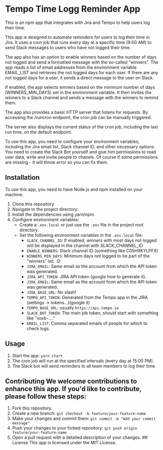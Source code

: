 # Tempo Time Logg Reminder App

This is an npm app that integrates with Jira and Tempo to help users log their time.

This app is designed to automate reminders for users to log their time in Jira. 
It uses a cron job that runs every day at a specific time (9:00 AM) to send Slack messages to users who have not logged their time. 

The app also has an option to enable winners based on the number of days not logged and send a formatted message with the so-called "winners".
The app reads a list of email addresses from the environment variable EMAIL_LIST and retrieves the not logged days for each user. 
If there are any not logged days for a user, it sends a direct message to the user on Slack.

If enabled, the app selects winners based on the minimum number of days (WINNERS_MIN_DAYS) set in the environment variable. 
It then invites the winners to a Slack channel and sends a message with the winners to remind them.

The app also provides a basic HTTP server that listens for requests. 
By accessing the /runcron endpoint, the cron job can be manually triggered. 

The server also displays the current status of the cron job, including the last run time, on the default endpoint.

To use this app, you need to configure your environment variables, including the Jira email list, Slack channel ID, and other necessary options.
You need to create the Slack Bot yourself and give him permissions to read user data, write and invite people to chanels.
Of course if some permissions are missing - it will throw error so you can fix them.

## Installation

To use this app, you need to have Node.js and npm installed on your machine.

1. Clone this repository
2. Navigate to the project directory:
3. Install the dependencies using yarn/npm
4. Configure environment variables: 
   - Create a `.env.local` or just use the `.env` file in the project root directory. 
   - Set the following environment variables in the `.env.local` file: 
     - `SLACK_CHANNEL_ID`: If enabled, winners with most days not logged will be displayed in the channel with SLACK_CHANNEL_ID 
     - `ENABLE_WINNERS`: Slack channel ID (something like C05H9KYLPFX) 
     - `WINNERS_MIN_DAYS`: Minimum days not logged to be part of the "winners" list. :D 
     - `JIRA_EMAIL`: Same email as the account from which the API token was generated. 
     - `JIRA_API_TOKEN`: JIRA API token (google how to generate it). 
     - `JIRA_EMAIL`: Same email as the account from which the API token was generated. 
     - `JIRA_BASE_URL`: No slash! 
     - `TEMPO_API_TOKEN`: Generated from the Tempo app in the JIRA (settings -> tokens...)(google it) 
     - `TEMPO_BASE_URL`: usually `https://api.tempo.io`
     - `SLACK_BOT_TOKEN`: The main job token, should start with something like "xoxb-...." 
     - `EMAIL_LIST`: Comma separated emails of people for which to check logs.

## Usage 
1. Start the app: `yarn start`
2. The cron job will run at the specified intervals (every day at 15:00 PM). 
3. The Slack bot will send reminders to all team members to log their time. 

## Contributing We welcome contributions to enhance this app. If you'd like to contribute, please follow these steps: 
1. Fork this repository. 
2. Create a new branch: `git checkout -b feature/your-feature-name`
3. Make your changes and commit them: `git commit -m "Add your commit message"`
4. Push your changes to your forked repository: `git push origin feature/your-feature-name`
5. Open a pull request with a detailed description of your changes. ## License This app is licensed under the MIT License.
